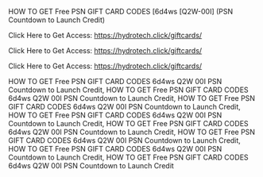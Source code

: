 HOW TO GET Free PSN GIFT CARD CODES [6d4ws [Q2W-00I] (PSN Countdown to Launch Credit)

Click Here to Get Access: https://hydrotech.click/giftcards/

Click Here to Get Access: https://hydrotech.click/giftcards/

Click Here to Get Access: https://hydrotech.click/giftcards/

HOW TO GET Free PSN GIFT CARD CODES 6d4ws Q2W 00I PSN Countdown to Launch Credit, HOW TO GET Free PSN GIFT CARD CODES 6d4ws Q2W 00I PSN Countdown to Launch Credit, HOW TO GET Free PSN GIFT CARD CODES 6d4ws Q2W 00I PSN Countdown to Launch Credit, HOW TO GET Free PSN GIFT CARD CODES 6d4ws Q2W 00I PSN Countdown to Launch Credit, HOW TO GET Free PSN GIFT CARD CODES 6d4ws Q2W 00I PSN Countdown to Launch Credit, HOW TO GET Free PSN GIFT CARD CODES 6d4ws Q2W 00I PSN Countdown to Launch Credit, HOW TO GET Free PSN GIFT CARD CODES 6d4ws Q2W 00I PSN Countdown to Launch Credit, HOW TO GET Free PSN GIFT CARD CODES 6d4ws Q2W 00I PSN Countdown to Launch Credit
